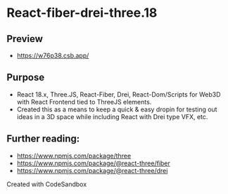 # React-fiber-drei-three.18

## Preview
* https://w76p38.csb.app/

## Purpose
* React 18.x, Three.JS, React-Fiber, Drei, React-Dom/Scripts for Web3D with React Frontend tied to ThreeJS elements.
* Created this as a means to keep a quick & easy dropin for testing out ideas in a 3D space while including React with Drei type VFX, etc.

## Further reading:
* https://www.npmjs.com/package/three
* https://www.npmjs.com/package/@react-three/fiber
* https://www.npmjs.com/package/@react-three/drei

Created with CodeSandbox
